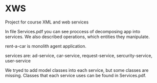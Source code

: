 # XWS
Project for course XML and web services

In file Services.pdf you can see proccess of decomposing app into services. We also described operations, which entities they manipulate.

rent-a-car is monolith agent application.

services are:
ad-service,
car-service,
request-service,
sercurity-service,
user-service

We tryed to add model classes into each service, but some classes are missing. Classes that each service uses can be found in Services.pdf.
